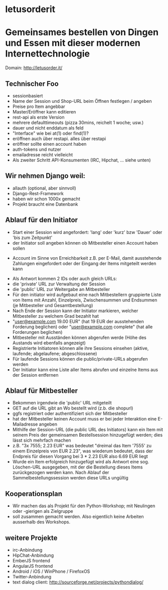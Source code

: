 letusorderit
============

Gemeinsames bestellen von Dingen und Essen mit dieser modernen Internettechnologie
==================================================================================


Domain: http://letusorder.it/

Technischer Foo
---------------

* sessionbasiert
* Name der Session und Shop-URL beim Öffnen festlegen / angeben
* Preise pro Item angebbar
* Master/Eröffner kann editieren
* rest-api als erste Version
* mehrere defaulttimeouts (pizza 30mins, reichelt 1 woche; usw.)
* dauer und nicht enddatum als feld
 * "Interface" wie bei at(1) oder find(1)?
* eröffnen auch über restapi. alles über restapi
* eröffner sollte einen account haben
* auth-tokens und nutzer
* emailadresse reicht vielleicht
* Als zweiter Schritt API-Konsumenten (IRC, Hipchat, ... siehe unten)


Wir nehmen Django weil:
-----------------------

* allauth (optional, aber sinnvoll)
* Django-Rest-Framework
* haben wir schon 1000x gemacht
* Projekt braucht eine Datenbank


Ablauf für den Initiator
------------------------

* Start einer Session wird angefordert: 'lang' oder 'kurz' bzw 'Dauer' oder 'bis zum Zeitpunkt'
* der Initiator soll angeben können ob Mitbesteller einen Account haben sollen
- Account im Sinne von Erreichbarkeit z.B. per E-Mail, damit ausstehende Zahlungen eingefordert oder der Eingang der Items mitgeteilt werden kann
* Als Antwort kommen 2 IDs oder auch gleich URLs:
 * die 'private' URL zur Verwaltung der Session
 * die 'public' URL zur Weitergabe an Mitbesteller
* Für den initiator wird aufgebaut eine nach Mitbestellern gruppierte Liste von Items mit Anzahl, Einzelpreis, Zwischensummen und Endsummen (je Mitbesteller und Gesamtbestellung)
* Nach Ende der Session kann der Initiator markieren, welcher Mitbesteller zu welchem Grad bezahlt hat
 * "user@example.com 19.00 EUR" (hat 19 EUR der ausstehenden Forderung beglichen) oder "user@example.com complete" (hat alle Forderungen beglichen)
* Mitbesteller mit Ausständen können abgerufen werde (Höhe des Austands wird ebenfalls angezeigt)
* Registrierte Initiatoren können alle ihre Sessions einsehen (aktive, laufende; abgelaufene; abgeschlossene)
 * Für laufende Sessions können die public/private-URLs abgerufen werden
* Der Initiator kann eine Liste aller Items abrufen und einzelne Items aus der Session entfernen


Ablauf für Mitbesteller
-----------------------

* Bekommen irgendwie die 'public' URL mitgeteilt
* GET auf die URL gibt an Wo bestellt wird (z.b. die shopurl)
 * ggfs registriert oder authentifiziert sich der Mitbesteller
 * hat der Mitbesteller keinen Account muss er bei jeder Interaktion eine E-Mailadresse angeben
* Mithilfe der Session-URL (die public URL des Initiators) kann ein Item mit seinem Preis der gemeinsamen Bestellsession hinzugefügt werden; dies lässt sich mehrfach machen
 * z.B. "3x 7555; 2.23 EUR" was bedeutet "dreimal das Item '7555' zu einem Einzelpreis von EUR 2.23", was wiederum bedeutet, dass der Endpreis für diesen Vorgang bei 3 * 2.23 EUR also 6.69 EUR liegt
* Wurde ein Item erfolgreich hinzugefügt wird als Antwort eine sog. Löschen-URL ausgegeben, mit der die Bestellung dieses Items zurückgezogen werden kann. Nach Ablauf der Sammelbestellungssession werden diese URLs ungültig


Kooperationsplan
----------------

* Wir machen das als Projekt für den Python-Workshop; mit Neulingen oder -gierigen als Zielgruppe
* soll zusammen gemacht werden. Also eigentlich keine Arbeiten ausserhalb des Workshops.


weitere Projekte
----------------

* irc-Anbindung
* HipChat-Anbindung
* EmberJS frontend
* AngularJS frontend
* Android / iOS / WinPhone / FirefoxOS
* Twitter-Anbindung
* text dialog client: http://sourceforge.net/projects/pythondialog/
